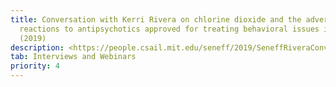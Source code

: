 ```yaml
---
title: Conversation with Kerri Rivera on chlorine dioxide and the adverse drug
  reactions to antipsychotics approved for treating behavioral issues in autism
  (2019)
description: <https://people.csail.mit.edu/seneff/2019/SeneffRiveraConversation_CD_glyphosate_2019.mp4>
tab: Interviews and Webinars
priority: 4
---
```


